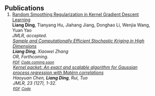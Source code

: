 <h2 id=" Selected publications" style="margin: 2px 0px -15px;">Publications</h2>

<div class="publications">
<ol class="bibliography">

<li>
<div class="pub-row">



  <div class="col-sm-9" style="position: relative;padding-right: 15px;padding-left:1px;">
    <div class="title"><a href="https://arxiv.org/abs/2305.03531">Random Smoothing Regularization in Kernel Gradient Descent Learning</a></div>
    <div class="author"><strong>Liang Ding</strong>, Tianyang Hu, Jiahang Jiang, Donghao Li, Wenjia Wang, Yuan Yao</div>
   <div class="periodical"> <em>JMLR, accepted.</div>
    <div class="links">
  
<div class="col-sm-9" style="position: relative;padding-right: 15px;padding-left:1px;">
    <div class="title"><a href="https://pubsonline.informs.org/doi/10.1287/opre.2022.2367">Sample and Computationally Efficient Stochastic Kriging in High Dimensions</a></div>
    <div class="author"><strong>Liang Ding</strong>, Xiaowei Zhang</div>
    <div class="periodical"><em>OR, Forthcoming.</em></div>
    <div class="links">
      <a href="https://arxiv.org/abs/2010.06802" class="btn btn-sm z-depth-0" role="button" target="_blank" style="font-size:12px;">PDF</a>
      <a href="https://github.com/ldingaa" class="btn btn-sm z-depth-0" role="button" target="_blank" style="font-size:12px;">Code coming soon</a>
  </div>
  
<div class="col-sm-9" style="position: relative;padding-right: 15px;padding-left:1px;">
    <div class="title"><a href="https://www.jmlr.org/papers/volume23/21-1232/21-1232.pdf">Kernel packet: An exact and scalable algorithm for Gaussian process regression with Matérn correlations</a></div>
    <div class="author">Haoyuan Chen, <strong>Liang Ding</strong>, Rui, Tuo</div>
   <div class="periodical"> <em>JMLR, </em> 23 (127), 1-32.</div>
    <div class="links">
      <a href="https://www.jmlr.org/papers/volume23/21-1232/21-1232.pdf" class="btn btn-sm z-depth-0" role="button" target="_blank" style="font-size:12px;">PDF</a>
            <a href="https://github.com/ldingaa/Kernel-Packet" class="btn btn-sm z-depth-0" role="button" target="_blank" style="font-size:12px;">Code</a>

  </div>

  </div>
  </div>
   </div>
</div>
  </div>
</div>
</div>
</li>
  
<br>

</ol>
</div>
